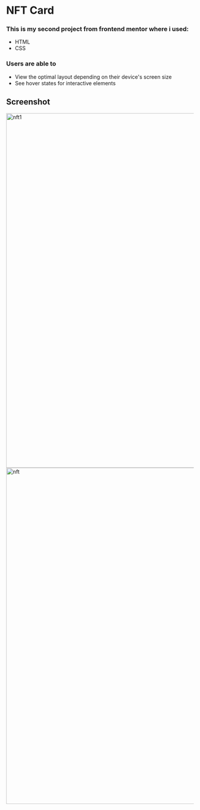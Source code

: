 # NFT Card
### This is my second project from frontend mentor where i used: 
* HTML
* CSS
### Users are able to
* View the optimal layout depending on their device's screen size
* See hover states for interactive elements
## Screenshot
<img width="951" alt="nft1" src="https://user-images.githubusercontent.com/110342939/222506957-2c41ed71-4611-43c6-9b36-2a426c02bcab.png">
<img width="902" alt="nft" src="https://user-images.githubusercontent.com/110342939/221928700-e06b49d2-2b64-4c7d-b96e-45a0868de8c6.png">
